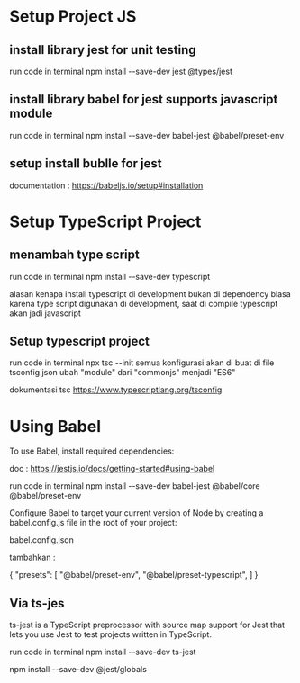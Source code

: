 

# Setup Project JS


## install library jest for unit testing

run code in terminal
npm install --save-dev jest @types/jest

## install library babel for jest supports javascript module

run code in terminal
npm install --save-dev babel-jest @babel/preset-env

## setup install bublle for jest

documentation : https://babeljs.io/setup#installation


# Setup TypeScript Project

## menambah type script

run code in terminal
npm install --save-dev typescript

alasan kenapa install typescript di development bukan di dependency biasa
karena  type script digunakan di development, saat di compile 
typescript akan jadi javascript

## Setup typescript project 

run code in terminal
npx tsc --init
semua konfigurasi akan di buat di file tsconfig.json
ubah "module" dari "commonjs" menjadi "ES6"

dokumentasi tsc
https://www.typescriptlang.org/tsconfig

# Using Babel
To use Babel, install required dependencies:

doc : https://jestjs.io/docs/getting-started#using-babel

run code in terminal
npm install --save-dev babel-jest @babel/core @babel/preset-env

Configure Babel to target your current version of Node by creating a babel.config.js file in the root of your project:

babel.config.json 

tambahkan :

{
    "presets": [
        "@babel/preset-env",
        "@babel/preset-typescript",
    ]
  }


## Via ts-jes

ts-jest is a TypeScript preprocessor with source map support for Jest that lets you use Jest to test projects written in TypeScript.

run code in terminal
npm install --save-dev ts-jest

npm install --save-dev @jest/globals
